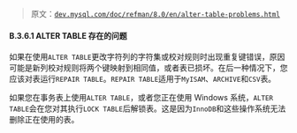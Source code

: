 > 原文：[`dev.mysql.com/doc/refman/8.0/en/alter-table-problems.html`](https://dev.mysql.com/doc/refman/8.0/en/alter-table-problems.html)

#### B.3.6.1 ALTER TABLE 存在的问题

如果在使用`ALTER TABLE`更改字符列的字符集或校对规则时出现重复键错误，原因可能是新列校对规则将两个键映射到相同值，或者表已损坏。在后一种情况下，您应该对表运行`REPAIR TABLE`。`REPAIR TABLE`适用于`MyISAM`、`ARCHIVE`和`CSV`表。

如果您在事务表上使用`ALTER TABLE`，或者您正在使用 Windows 系统，`ALTER TABLE`会在您对其执行`LOCK TABLE`后解锁表。这是因为`InnoDB`和这些操作系统无法删除正在使用的表。
